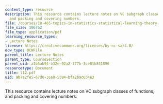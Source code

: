 ```yaml
---
content_type: resource
description: This resource contains lecture notes on VC subgraph classes of functions,
  and packing and covering numbers.
file: /courses/18-465-topics-in-statistics-statistical-learning-theory-spring-2007/9b7a2fe567d036a85384bfa2b9c634e3_l12.pdf
file_size: 106762
file_type: application/pdf
learning_resource_types:
- Lecture Notes
license: https://creativecommons.org/licenses/by-nc-sa/4.0/
ocw_type: OCWFile
parent_title: Lecture Notes
parent_type: CourseSection
parent_uid: a1b5ab94-b32e-92a2-777b-3ce81b841896
resourcetype: Document
title: l12.pdf
uid: 9b7a2fe5-67d0-36a8-5384-bfa2b9c634e3
---
```

This resource contains lecture notes on VC subgraph classes of functions, and packing and covering numbers.